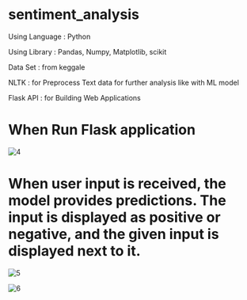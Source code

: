 # sentiment_analysis 

 Using Language : Python 
 
 Using Library  : Pandas, Numpy, Matplotlib, scikit
 
 Data Set       : from keggale
 
 NLTK           : for Preprocess Text data for further analysis like with ML model 
 
 Flask API      : for Building Web Applications 



# When Run Flask application 

![4](https://github.com/Dilini217/sentiment_analysis/assets/143861743/d326a696-c8ec-4dd3-91f4-880567ab9370)


# When user input is received, the model provides predictions. The input is displayed as positive or negative, and the given input is displayed next to it.  

![5](https://github.com/Dilini217/sentiment_analysis/assets/143861743/159cce25-5a67-4dc1-a35b-e961721bd1a1)

![6](https://github.com/Dilini217/sentiment_analysis/assets/143861743/fce5ec19-22c2-4189-8a7e-c2732d32f0d4)
